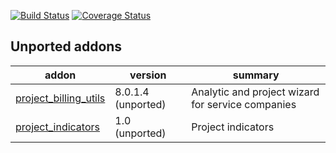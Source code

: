 [![Build Status](https://travis-ci.org/OCA/project-reporting.svg?branch=9.0)](https://travis-ci.org/OCA/project-reporting)
[![Coverage Status](https://coveralls.io/repos/OCA/project-reporting/badge.png?branch=9.0)](https://coveralls.io/r/OCA/project-reporting?branch=9.0)


[//]: # (addons)

Unported addons
---------------
addon | version | summary
--- | --- | ---
[project_billing_utils](project_billing_utils/) | 8.0.1.4 (unported) | Analytic and project wizard for service companies
[project_indicators](project_indicators/) | 1.0 (unported) | Project indicators

[//]: # (end addons)

